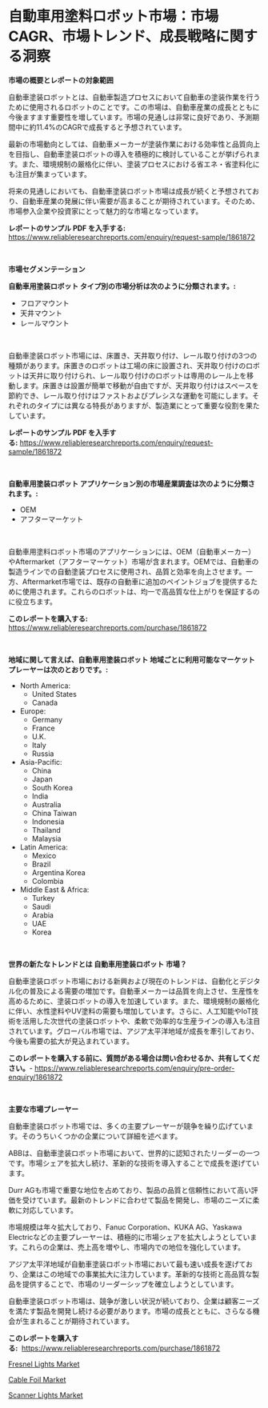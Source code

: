 <p><h1>自動車用塗料ロボット市場：市場CAGR、市場トレンド、成長戦略に関する洞察</h1></p><p><strong>市場の概要とレポートの対象範囲</strong></p>
<p><p>自動車塗装ロボットとは、自動車製造プロセスにおいて自動車の塗装作業を行うために使用されるロボットのことです。この市場は、自動車産業の成長とともに今後ますます重要性を増しています。市場の見通しは非常に良好であり、予測期間中に約11.4%のCAGRで成長すると予想されています。</p><p>最新の市場動向としては、自動車メーカーが塗装作業における効率性と品質向上を目指し、自動車塗装ロボットの導入を積極的に検討していることが挙げられます。また、環境規制の厳格化に伴い、塗装プロセスにおける省エネ・省塗料化にも注目が集まっています。</p><p>将来の見通しにおいても、自動車塗装ロボット市場は成長が続くと予想されており、自動車産業の発展に伴い需要が高まることが期待されています。そのため、市場参入企業や投資家にとって魅力的な市場となっています。</p></p>
<p><strong>レポートのサンプル PDF を入手する:</strong> <a href="https://www.reliableresearchreports.com/enquiry/request-sample/1861872">https://www.reliableresearchreports.com/enquiry/request-sample/1861872</a></p>
<p>&nbsp;</p>
<p><strong>市場セグメンテーション</strong></p>
<p><strong>自動車用塗装ロボット タイプ別の市場分析は次のように分類されます。:</strong></p>
<p><ul><li>フロアマウント</li><li>天井マウント</li><li>レールマウント</li></ul></p>
<p>&nbsp;</p>
<p><p>自動車塗装ロボット市場には、床置き、天井取り付け、レール取り付けの3つの種類があります。床置きのロボットは工場の床に設置され、天井取り付けのロボットは天井に取り付けられ、レール取り付けのロボットは専用のレール上を移動します。床置きは設置が簡単で移動が自由ですが、天井取り付けはスペースを節約でき、レール取り付けはファストおよびプレシスな運動を可能にします。それぞれのタイプには異なる特長がありますが、製造業にとって重要な役割を果たしています。</p></p>
<p><strong>レポートのサンプル PDF を入手する:</strong>&nbsp;<a href="https://www.reliableresearchreports.com/enquiry/request-sample/1861872">https://www.reliableresearchreports.com/enquiry/request-sample/1861872</a></p>
<p>&nbsp;</p>
<p><strong> 自動車用塗装ロボット アプリケーション別の市場産業調査は次のように分類されます。:</strong></p>
<p><ul><li>OEM</li><li>アフターマーケット</li></ul></p>
<p>&nbsp;</p>
<p><p>自動車用塗料ロボット市場のアプリケーションには、OEM（自動車メーカー）やAftermarket（アフターマーケット）市場が含まれます。OEMでは、自動車の製造ラインでの自動塗装プロセスに使用され、品質と効率を向上させます。一方、Aftermarket市場では、既存の自動車に追加のペイントジョブを提供するために使用されます。これらのロボットは、均一で高品質な仕上がりを保証するのに役立ちます。</p></p>
<p><strong>このレポートを購入する:</strong>&nbsp; <a href="https://www.reliableresearchreports.com/purchase/1861872">https://www.reliableresearchreports.com/purchase/1861872</a></p>
<p>&nbsp;</p>
<p><strong>地域に関して言えば、自動車用塗装ロボット 地域ごとに利用可能なマーケットプレーヤーは次のとおりです。:</strong></p>
<p><ul>
    <li>
        North America:
        <ul>
            <li>United States</li>
            <li>Canada</li>
        </ul>
    </li>
    <li>
        Europe:
        <ul>
            <li>Germany</li>
            <li>France</li>
            <li>U.K.</li>
            <li>Italy</li>
            <li>Russia</li>
        </ul>
    </li>
    <li>
        Asia-Pacific:
        <ul>
            <li>China</li>
            <li>Japan</li>
            <li>South Korea</li>
            <li>India</li>
            <li>Australia</li>
            <li>China Taiwan</li>
            <li>Indonesia</li>
            <li>Thailand</li>
            <li>Malaysia</li>
        </ul>
    </li>
    <li>
        Latin America:
        <ul>
            <li>Mexico</li>
            <li>Brazil</li>
            <li>Argentina Korea</li>
            <li>Colombia</li>
        </ul>
    </li>
    <li>
        Middle East & Africa:
        <ul>
            <li>Turkey</li>
            <li>Saudi</li>
            <li>Arabia</li>
            <li>UAE</li>
            <li>Korea</li>
        </ul>
    </li>
    </ul></p>
<p>&nbsp;</p>
<p><strong>世界の新たなトレンドとは 自動車用塗装ロボット 市場？</strong></p>
<p><p>自動車塗装ロボット市場における新興および現在のトレンドは、自動化とデジタル化の普及による需要の増加です。自動車メーカーは品質を向上させ、生産性を高めるために、塗装ロボットの導入を加速しています。また、環境規制の厳格化に伴い、水性塗料やUV塗料の需要も増加しています。さらに、人工知能やIoT技術を活用した次世代の塗装ロボットや、柔軟で効率的な生産ラインの導入も注目されています。グローバル市場では、アジア太平洋地域が成長を牽引しており、今後も需要の拡大が見込まれています。</p></p>
<p><strong>このレポートを購入する前に、質問がある場合は問い合わせるか、共有してください。</strong>- <a href="https://www.reliableresearchreports.com/enquiry/pre-order-enquiry/1861872">https://www.reliableresearchreports.com/enquiry/pre-order-enquiry/1861872</a></p>
<p>&nbsp;</p>
<p><strong>主要な市場プレーヤー</strong></p>
<p><p>自動車塗装ロボット市場では、多くの主要プレーヤーが競争を繰り広げています。そのうちいくつかの企業について詳細を述べます。</p><p>ABBは、自動車塗装ロボット市場において、世界的に認知されたリーダーの一つです。市場シェアを拡大し続け、革新的な技術を導入することで成長を遂げています。</p><p>Durr AGも市場で重要な地位を占めており、製品の品質と信頼性において高い評価を受けています。最新のトレンドに合わせて製品を開発し、市場のニーズに柔軟に対応しています。</p><p>市場規模は年々拡大しており、Fanuc Corporation、KUKA AG、Yaskawa Electricなどの主要プレーヤーは、積極的に市場シェアを拡大しようとしています。これらの企業は、売上高を増やし、市場内での地位を強化しています。</p><p>アジア太平洋地域が自動車塗装ロボット市場において最も速い成長を遂げており、企業はこの地域での事業拡大に注力しています。革新的な技術と高品質な製品を提供することで、市場のリーダーシップを確立しようとしています。</p><p>自動車塗装ロボット市場は、競争が激しい状況が続いており、企業は顧客ニーズを満たす製品を開発し続ける必要があります。市場の成長とともに、さらなる機会が生まれることが期待されています。</p></p>
<p><strong>このレポートを購入する:</strong>&nbsp;&nbsp;<a href="https://www.reliableresearchreports.com/purchase/1861872">https://www.reliableresearchreports.com/purchase/1861872</a></p>
<p><p><a href="https://view.publitas.com/reportprime-1/fresnel-lights-market-size-share-trends-analysis-report-by-application-regional-outlook-competitive-strategies-and-segment-forecasts-2023-2030/">Fresnel Lights Market</a></p><p><a href="https://view.publitas.com/reportprime-1/cable-foil-market-furnish-information-about-market-size-market-share-market-dynamics-and-projections-spanning-from-2023-to-2030/">Cable Foil Market</a></p><p><a href="https://view.publitas.com/reportprime-1/scanner-lights-market-size-share-trends-analysis-report-by-application-regional-outlook-competitive-strategies-and-segment-forecasts-2023-2030/">Scanner Lights Market</a></p></p>